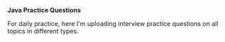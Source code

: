**Java Practice Questions**

For daily practice, here I'm uploading interview practice questions on all topics in different types.
 
